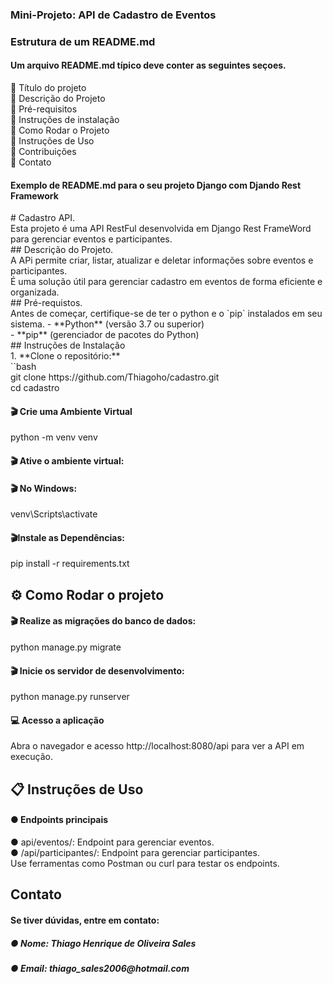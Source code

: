 <h3>Mini-Projeto: API de Cadastro de Eventos </h3>
<h3>Estrutura de um README.md</h3>
<h4>Um arquivo README.md típico deve conter as seguintes seçoes.</h4>
📃 Título do projeto<br>
📃 Descrição do Projeto<br>
📃 Pré-requisitos<br>
📃 Instruções de instalação<br>
📃 Como Rodar o Projeto<br>
📃 Instruções de Uso <br>
📃 Contribuições<br>
📃 Contato<br>
<h4>Exemplo de README.md para o seu projeto Django com Djando Rest Framework</h4>
# Cadastro API.<br>
Esta projeto é uma API RestFul desenvolvida em Django Rest FrameWord para gerenciar eventos e participantes.<br>
## Descrição do Projeto.<br>
A APi permite criar, listar, atualizar e deletar informações sobre eventos e participantes.<br>
É uma solução útil para gerenciar cadastro em eventos de forma eficiente e organizada.<br>
## Pré-requistos.<br>
Antes de começar, certifique-se de ter o python e o `pip` instalados em seu sistema.
- **Python** (versão 3.7 ou superior)<br>
- **pip** (gerenciador de pacotes do Python)<br>
## Instruções de Instalação <br>
1. **Clone o repositório:**<br>
``bash<br>
git clone https://github.com/Thiagoho/cadastro.git<br>
cd cadastro<br>
<h4>🎬 Crie uma Ambiente Virtual</h4>
python -m venv venv <br>

<h4>🎬 Ative o ambiente virtual:</h4>
<h4>🎬 No Windows:</h4>
venv\Scripts\activate
<h4>🎬Instale as Dependências:</h4>
pip install -r requirements.txt
<H2>⚙️ Como Rodar o projeto</H2>
<h4>🎬 Realize as migrações do banco de dados:</h4>
python manage.py migrate
<h4>🎬 Inicie os servidor de desenvolvimento:</h4>
python manage.py runserver
<h4>💻 Acesso a aplicação</h4>
Abra o navegador e acesso http://localhost:8080/api para ver a API em execução.
<h2>📋 Instruções de Uso</h2>
<h4>● Endpoints principais</h4>
● api/eventos/: Endpoint para gerenciar eventos.<br>
● /api/participantes/: Endpoint para gerenciar participantes.<br>
Use ferramentas como Postman ou curl para testar os endpoints.
<h2>Contato</h2>
<h4>Se tiver dúvidas, entre em contato:</h4>
<h5>● Nome: Thiago Henrique de Oliveira Sales</h5>
<h5>● Email: thiago_sales2006@hotmail.com</h5>








